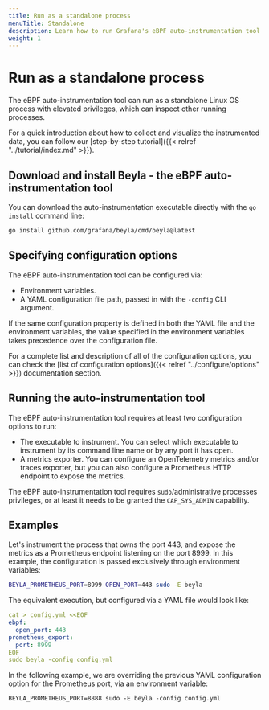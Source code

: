 ```yaml
---
title: Run as a standalone process
menuTitle: Standalone
description: Learn how to run Grafana's eBPF auto-instrumentation tool as a standalone Linux process.
weight: 1
---
```


# Run as a standalone process

The eBPF auto-instrumentation tool can run as a standalone Linux OS process with
elevated privileges, which can inspect other running processes.

For a quick introduction about how to collect and visualize the instrumented
data, you can follow our [step-by-step tutorial]({{< relref "../tutorial/index.md" >}}).

## Download and install Beyla - the eBPF auto-instrumentation tool

You can download the auto-instrumentation executable directly with the `go install`
command line:

```sh
go install github.com/grafana/beyla/cmd/beyla@latest
```

## Specifying configuration options

The eBPF auto-instrumentation tool can be configured via:

* Environment variables.
* A YAML configuration file path, passed in with the `-config` CLI argument.

If the same configuration property is defined in both the YAML file and the environment
variables, the value specified in the environment variables takes precedence over the
configuration file.

For a complete list and description of all of the configuration options, you can check the
[list of configuration options]({{< relref "../configure/options" >}}) documentation section.

## Running the auto-instrumentation tool

The eBPF auto-instrumentation tool requires at least two configuration options to run:

* The executable to instrument. You can select which executable to instrument by its
  command line name or by any port it has open.
* A metrics exporter. You can configure an OpenTelemetry metrics and/or traces exporter, but
  you can also configure a Prometheus HTTP endpoint to expose the metrics.

The eBPF auto-instrumentation tool requires `sudo`/administrative processes privileges, or at
least it needs to be granted the `CAP_SYS_ADMIN` capability.

## Examples

Let's instrument the process that owns the port 443, and expose the metrics as a
Prometheus endpoint listening on the port 8999. In this example, the configuration is passed
exclusively through environment variables:

```sh
BEYLA_PROMETHEUS_PORT=8999 OPEN_PORT=443 sudo -E beyla
```

The equivalent execution, but configured via a YAML file would look like:

```yaml
cat > config.yml <<EOF
ebpf:
  open_port: 443
prometheus_export:
  port: 8999
EOF
sudo beyla -config config.yml
```

In the following example, we are overriding the previous YAML configuration option
for the Prometheus port, via an environment variable:

```
BEYLA_PROMETHEUS_PORT=8888 sudo -E beyla -config config.yml
```
